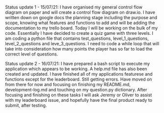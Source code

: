 Status update 1 - 15/07/21: I have organised my general control flow diagram on paper and will create a control flow diagram on draw.io. I have written down on google docs the planning stage including the purpose and scope, knowing what features and functions to add and will be adding the documentation to my trello board. Today I will be working on the bulk of my code. Essentially I have decided to create a quiz game with three levels. I am coding a python file that contains test_questions, level_1_questions, level_2_questions and leve_3_questions. I need to code a while loop that will take into consideration how many points the player has so far to load the correct level of questions.

Status update 2 - 16/07/21: I have prepared a bash script to execute my application which appears to be working. A help.md file has also been created and updated. I have finished all of my applications featurese and functions except for the leaderboard. Still getting errors.  Have moved on from there for now and focusing on finishing my README.md, development-log.md and touching on my question.py dictionary. After focusing and finishing on these tasks I will ask Jeremy or Oliver to assist with my leaderboard issue, and hopefully have the final product ready to submit, after testing. 